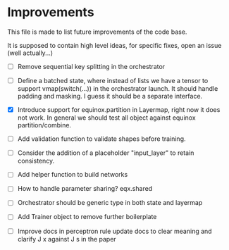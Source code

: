 # Improvements

This file is made to list future improvements of the code base.

It is supposed to contain high level ideas, for specific fixes, open an issue (well actually...)

- [ ] Remove sequential key splitting in the orchestrator

- [ ] Define a batched state, where instead of lists we have a tensor to support vmap(switch(...)) in the orchestrator launch.
It should handle padding and masking. I guess it should be a separate interface.

- [x] Introduce support for equinox.partition in Layermap, right now it does not work. In general we should test all object against
equinox partition/combine.

- [ ] Add validation function to validate shapes before training.

- [ ] Consider the addition of a placeholder "input_layer" to retain consistency.

- [ ] Add helper function to build networks

- [ ] How to handle parameter sharing? eqx.shared

- [ ] Orchestrator should be generic type in both state and layermap

- [ ] Add Trainer object to remove further boilerplate

- [ ] Improve docs in perceptron rule update docs to clear meaning and clarify J x against J s in the paper
